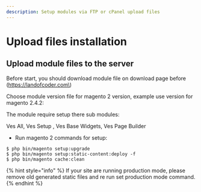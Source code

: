 ```yaml
---
description: Setup modules via FTP or cPanel upload files
---
```


# Upload files installation

## Upload module files to the server

Before start, you should download module file on download page before \(https://landofcoder.com\)

Choose module version file for magento 2 version, example use version for magento 2.4.2:

The module require setup there sub modules:

Ves All, Ves Setup , Ves Base Widgets, Ves Page Builder

* Run magento 2 commands for setup:

```
$ php bin/magento setup:upgrade 
$ php bin/magento setup:static-content:deploy -f
$ php bin/magento cache:clean
```

{% hint style="info" %}
 If your site are running production mode, please remove old generated static files and re run set production mode command.
{% endhint %}



